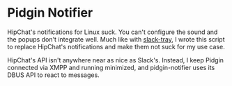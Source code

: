 Pidgin Notifier
===============

HipChat's notifications for Linux suck.  You can't configure the sound and the popups don't integrate well.  Much like with [slack-tray](https://github.com/lexelby/slack-tray/), I wrote this script to replace HipChat's notifications and make them not suck for my use case.

HipChat's API isn't anywhere near as nice as Slack's.  Instead, I keep Pidgin connected via XMPP and running minimized, and pidgin-notifier uses its DBUS API to react to messages.
